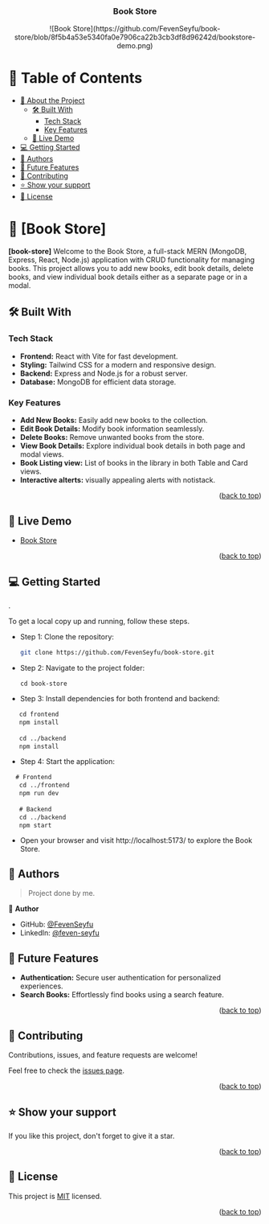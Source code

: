 
<div align="center">

  <h3><b>Book Store</b></h3>
    ![Book Store](https://github.com/FevenSeyfu/book-store/blob/8f5b4a53e5340fa0e7906ca22b3cb3df8d96242d/bookstore-demo.png)
</div>

<!-- TABLE OF CONTENTS -->

# 📗 Table of Contents

- [📖 About the Project](#about-project)
  - [🛠 Built With](#built-with)
    - [Tech Stack](#tech-stack)
    - [Key Features](#key-features)
  - [🚀 Live Demo](#live-demo)
- [💻 Getting Started](#getting-started)
- [👥 Authors](#authors)
- [🔭 Future Features](#future-features)
- [🤝 Contributing](#contributing)
- [⭐️ Show your support](#support)
- [📝 License](#license)

<!-- PROJECT DESCRIPTION -->

# 📖 [Book Store] <a name="about-project"></a>


**[book-store]** Welcome to the Book Store, a full-stack MERN (MongoDB, Express, React, Node.js) application with CRUD functionality for managing books. This project allows you to add new books, edit book details, delete books, and view individual book details either as a separate page or in a modal.

## 🛠 Built With <a name="built-with"></a>

### Tech Stack <a name="tech-stack"></a>

- **Frontend:** React with Vite for fast development.
- **Styling:** Tailwind CSS for a modern and responsive design.
- **Backend:** Express and Node.js for a robust server.
- **Database:** MongoDB for efficient data storage.

<!-- Features -->

### Key Features <a name="key-features"></a>

- **Add New Books:** Easily add new books to the collection.
- **Edit Book Details:** Modify book information seamlessly.
- **Delete Books:** Remove unwanted books from the store.
- **View Book Details:** Explore individual book details in both page and modal views.
- **Book Listing view:** List of books in the library  in both Table and Card views.
- **Interactive alterts:** visually appealing alerts with notistack.

<p align="right">(<a href="#readme-top">back to top</a>)</p>

<!-- LIVE DEMO -->

## 🚀 Live Demo <a name="live-demo"></a>

- [Book Store ](https://book-store-feven.netlify.app/)

<p align="right">(<a href="#readme-top">back to top</a>)</p>

<!-- GETTING STARTED -->

## 💻 Getting Started <a name="getting-started"></a>
.

To get a local copy up and running, follow these steps.

- Step 1: Clone the repository:
   ```bash
   git clone https://github.com/FevenSeyfu/book-store.git

- Step 2: Navigate to the project folder:
  ```
  cd book-store

  ```
- Step 3: Install dependencies for both frontend and backend:
 ```
    cd frontend
    npm install

    cd ../backend
    npm install

  ```

- Step 4: Start the application:
 ```
   # Frontend
    cd ../frontend
    npm run dev

    # Backend
    cd ../backend
    npm start

  ```

- Open your browser and visit http://localhost:5173/ to explore the Book Store.


<!-- AUTHORS -->

## 👥 Authors <a name="authors"></a>

> Project done by me.

👤 **Author**

- GitHub: [@FevenSeyfu](https://github.com/FevenSeyfu)
- LinkedIn: [@feven-seyfu](https://www.linkedin.com/in/fevenseyfu/)


<!-- FUTURE FEATURES -->

## 🔭 Future Features <a name="future-features"></a>

- **Authentication:** Secure user authentication for personalized experiences.
- **Search Books:** Effortlessly find books using a search feature.

<p align="right">(<a href="#readme-top">back to top</a>)</p>

<!-- CONTRIBUTING -->

## 🤝 Contributing <a name="contributing"></a>

Contributions, issues, and feature requests are welcome!

Feel free to check the [issues page](../../issues/).

<p align="right">(<a href="#readme-top">back to top</a>)</p>

<!-- SUPPORT -->

## ⭐️ Show your support <a name="support"></a>

If you like this project, don't forget to  give it a star.

<p align="right">(<a href="#readme-top">back to top</a>)</p>

## 📝 License <a name="license"></a>

This project is [MIT](./LICENSE) licensed.

<p align="right">(<a href="#readme-top">back to top</a>)</p>
